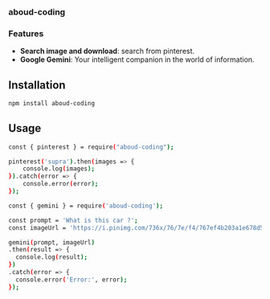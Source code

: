 ### aboud-coding

### Features

- **Search image and download**: search from pinterest.
- **Google Gemini**: Your intelligent companion in the world of information.

## Installation

```bash
npm install aboud-coding
```

## Usage
```bash
const { pinterest } = require("aboud-coding");

pinterest('supra').then(images => {
    console.log(images);
}).catch(error => {
    console.error(error);
});
```

```bash
const { gemini } = require('aboud-coding');

const prompt = 'What is this car ?';
const imageUrl = 'https://i.pinimg.com/736x/76/7e/f4/767ef4b203a1e678d5fb4920c1aea3a2.jpg';

gemini(prompt, imageUrl)
.then(result => {
  console.log(result);
})
.catch(error => {
  console.error('Error:', error);
});
```
